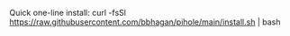 Quick one-line install:
curl -fsSl https://raw.githubusercontent.com/bbhagan/pihole/main/install.sh | bash

